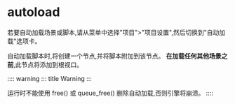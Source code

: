 # autoload

若要自动加载场景或脚本,请从菜单中选择"项目"\>"项目设置",然后切换到"自动加载"选项卡。

自动加载脚本时,将创建一个节点,并将脚本附加到该节点。
**在加载任何其他场景之前**,此节点将添加到根视口。

:::: warning
::: title
Warning
:::

运行时不能使用 free() 或 queue_free() 删除自动加载,否则引擎将崩溃。
::::
